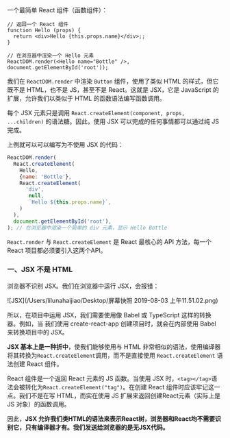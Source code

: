 一个最简单 React 组件（函数组件）：

```JS
// 返回一个 React 组件
function Hello (props) {
  return <div>Hello {this.props.name}</div>;;
}

// 在浏览器中渲染一个 Hello 元素
ReactDOM.render(<Hello name="Bottle" />, document.getElementById('root'));
```

我们在 `ReactDOM.render` 中渲染 `Button` 组件，使用了类似 HTML 的样式，但它既不是 HTML，也不是 JS，甚至不是 React。这就是 JSX，它是 JavaScript 的扩展，允许我们以类似于 HTML 的函数语法编写函数调用。

每个 JSX 元素只是调用 `React.createElement(component, props, ...children)` 的语法糖。因此，使用 JSX 可以完成的任何事情都可以通过纯 JS 完成。

上例就可以可以编写为不使用 JSX 的代码：

```js
ReactDOM.render(
  React.createElement(
    Hello,
    {name: 'Bottle'},
    React.createElement(
      'div',
       null,
       `Hello ${this.props.name}`,
    )
  ),
  document.getElementById('root'),
); // 在浏览器中渲染一个简单的 div 元素，显示 Hello Bottle
```

`React.render` 与 `React.createElement` 是 React 最核心的 API 方法，每一个 React 项目都必须要引入这两个API。

### 一、JSX 不是 HTML

浏览器不识别 JSX。我们在浏览器中运行 JSX，会报错：

![JSX](/Users/lilunahaijiao/Desktop/屏幕快照 2019-08-03 上午11.51.02.png)

所以，在项目中运用 JSX，我们需要使用像 Babel 或 TypeScript 这样的转换器。例如，当 我们使用 create-react-app 创建项目时，就会在内部使用 Babel 来转换项目中的 JSX。

**JSX 基本上是一种折中**，使我们能够使用与 HTML 非常相似的语法，使用编译器将其转换为`React.createElement`调用，而不是直接使用 `React.createElement` 语法创建 React 组件。

React 组件是一个返回 React 元素的 JS 函数。当使用 JSX 时，`<tag></tag>`语法会被转化为`React.createElement("tag")`。在创建 React 组件时应该牢记这一点。我们不是在写 HTML，而实在使用 JS 扩展来返回创建React元素（实际上是 JS 对象）的函数调用。

因此，**JSX 允许我们类HTML的语法来表示React树，浏览器和React均不需要识别它，只有编译器才有。我们发送给浏览器的是无JSX代码。**

